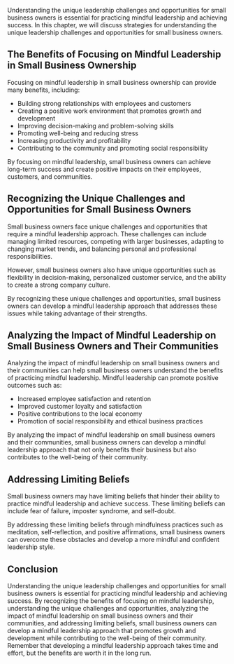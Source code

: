 
Understanding the unique leadership challenges and opportunities for small business owners is essential for practicing mindful leadership and achieving success. In this chapter, we will discuss strategies for understanding the unique leadership challenges and opportunities for small business owners.

The Benefits of Focusing on Mindful Leadership in Small Business Ownership
--------------------------------------------------------------------------

Focusing on mindful leadership in small business ownership can provide many benefits, including:

* Building strong relationships with employees and customers
* Creating a positive work environment that promotes growth and development
* Improving decision-making and problem-solving skills
* Promoting well-being and reducing stress
* Increasing productivity and profitability
* Contributing to the community and promoting social responsibility

By focusing on mindful leadership, small business owners can achieve long-term success and create positive impacts on their employees, customers, and communities.

Recognizing the Unique Challenges and Opportunities for Small Business Owners
-----------------------------------------------------------------------------

Small business owners face unique challenges and opportunities that require a mindful leadership approach. These challenges can include managing limited resources, competing with larger businesses, adapting to changing market trends, and balancing personal and professional responsibilities.

However, small business owners also have unique opportunities such as flexibility in decision-making, personalized customer service, and the ability to create a strong company culture.

By recognizing these unique challenges and opportunities, small business owners can develop a mindful leadership approach that addresses these issues while taking advantage of their strengths.

Analyzing the Impact of Mindful Leadership on Small Business Owners and Their Communities
-----------------------------------------------------------------------------------------

Analyzing the impact of mindful leadership on small business owners and their communities can help small business owners understand the benefits of practicing mindful leadership. Mindful leadership can promote positive outcomes such as:

* Increased employee satisfaction and retention
* Improved customer loyalty and satisfaction
* Positive contributions to the local economy
* Promotion of social responsibility and ethical business practices

By analyzing the impact of mindful leadership on small business owners and their communities, small business owners can develop a mindful leadership approach that not only benefits their business but also contributes to the well-being of their community.

Addressing Limiting Beliefs
---------------------------

Small business owners may have limiting beliefs that hinder their ability to practice mindful leadership and achieve success. These limiting beliefs can include fear of failure, imposter syndrome, and self-doubt.

By addressing these limiting beliefs through mindfulness practices such as meditation, self-reflection, and positive affirmations, small business owners can overcome these obstacles and develop a more mindful and confident leadership style.

Conclusion
----------

Understanding the unique leadership challenges and opportunities for small business owners is essential for practicing mindful leadership and achieving success. By recognizing the benefits of focusing on mindful leadership, understanding the unique challenges and opportunities, analyzing the impact of mindful leadership on small business owners and their communities, and addressing limiting beliefs, small business owners can develop a mindful leadership approach that promotes growth and development while contributing to the well-being of their community. Remember that developing a mindful leadership approach takes time and effort, but the benefits are worth it in the long run.
